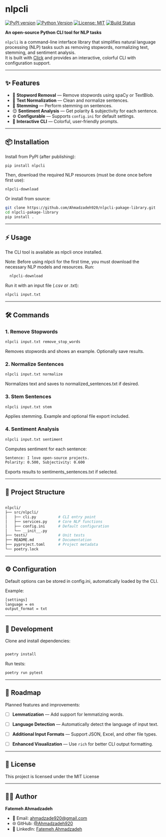 # nlpcli

[![PyPI version](https://img.shields.io/pypi/v/nlpcli.svg)](https://pypi.org/project/nlpcli/)
[![Python Version](https://img.shields.io/pypi/pyversions/nlpcli.svg)](https://pypi.org/project/nlpcli/)
[![License: MIT](https://img.shields.io/badge/License-MIT-yellow.svg)](LICENSE)
[![Build Status](https://img.shields.io/github/actions/workflow/status/Ahmadzadeh920/nlpcli-pakage-library/tests.yml?branch=main)](https://github.com/Ahmadzadeh920/nlpcli-pakage-library/actions)

**An open-source Python CLI tool for NLP tasks**

`nlpcli` is a command-line interface library that simplifies natural language processing (NLP) tasks such as removing stopwords, normalizing text, stemming, and sentiment analysis.  
It is built with [Click](https://click.palletsprojects.com/) and provides an interactive, colorful CLI with configuration support.

---

## ✨ Features

- 📝 **Stopword Removal** — Remove stopwords using spaCy or TextBlob.  
- 🔄 **Text Normalization** — Clean and normalize sentences.  
- 🌱 **Stemming** — Perform stemming on sentences.  
- 😊 **Sentiment Analysis** — Get polarity & subjectivity for each sentence.  
- ⚙️ **Configurable** — Supports `config.ini` for default settings.  
- 🎨 **Interactive CLI** — Colorful, user-friendly prompts.  

---

## 📦 Installation

Install from PyPI (after publishing):

```bash
pip install nlpcli
```
Then, download the required NLP resources (must be done once before first use):
``` bash
nlpcli-download
```
Or install from source:

```bash
git clone https://github.com/Ahmadzadeh920/nlpcli-pakage-library.git
cd nlpcli-pakage-library
pip install .
```
---
## ⚡ Usage

The CLI tool is available as nlpcli once installed.


Note: Before using nlpcli for the first time, you must download the necessary NLP models and resources. Run:

```bash
  nlpcli-download

```

Run it with an input file (.csv or .txt):
```bash
nlpcli input.txt
```

---
## 🛠 Commands
### 1. Remove Stopwords
```bash
nlpcli input.txt remove_stop_words
```
Removes stopwords and shows an example. Optionally save results.

### 2. Normalize Sentences

```bash
nlpcli input.txt normalize
```
Normalizes text and saves to normalized_sentences.txt if desired.

### 3. Stem Sentences
```bash
nlpcli input.txt stem
```
Applies stemming. Example and optional file export included.

### 4. Sentiment Analysis
```bash
nlpcli input.txt sentiment
```
Computes sentiment for each sentence:

```bash
Sentence: I love open-source projects.
Polarity: 0.500, Subjectivity: 0.600
```
Exports results to sentiments_sentences.txt if selected.

---

## 📂 Project Structure
```bash

nlpcli/
├── src/nlpcli/
│   ├── cli.py          # CLI entry point
│   ├── services.py     # Core NLP functions
│   ├── config.ini      # Default configuration
│   └── __init__.py
├── tests/              # Unit tests
├── README.md           # Documentation
├── pyproject.toml      # Project metadata
└── poetry.lock

```
---

## ⚙️ Configuration

Default options can be stored in config.ini, automatically loaded by the CLI.

Example:
```bash
[settings]
language = en
output_format = txt
```

---

## 🧪 Development

Clone and install dependencies:

```bash

poetry install

```

Run tests:

```bash
poetry run pytest
```

---
## 🚀 Roadmap

Planned features and improvements:

- [ ] **Lemmatization** — Add support for lemmatizing words.  
- [ ] **Language Detection** — Automatically detect the language of input text.  
- [ ] **Additional Input Formats** — Support JSON, Excel, and other file types.  
- [ ] **Enhanced Visualization** — Use `rich` for better CLI output formatting.  


---
## 📜 License
This project is licensed under the MIT License

----

## 👩‍💻 Author

**Fatemeh Ahmadzadeh**  
- 📧 Email: [ahmadzade920@gmail.com](mailto:ahmadzade920@gmail.com)  
- 🌐 GitHub: [@Ahmadzadeh920](ahmadzadeh920.github.io)  
- 💼 LinkedIn: [Fatemeh Ahmadzadeh](https://www.linkedin.com/in/f-ahmadz/)  











